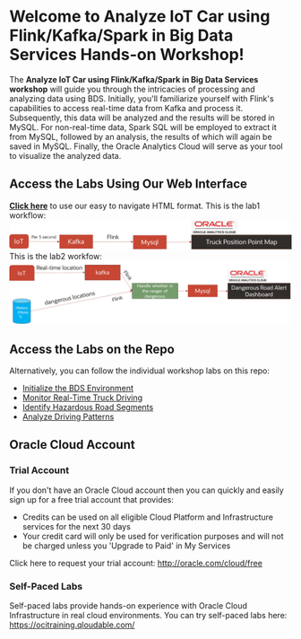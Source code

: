 # Welcome to Analyze IoT Car using Flink/Kafka/Spark in Big Data Services Hands-on Workshop!

The **Analyze IoT Car using Flink/Kafka/Spark in Big Data Services workshop** will guide you through the intricacies of processing and analyzing data using BDS. Initially, you'll familiarize yourself with Flink's capabilities to access real-time data from Kafka and process it. Subsequently, this data will be analyzed and the results will be stored in MySQL. For non-real-time data, Spark SQL will be employed to extract it from MySQL, followed by an analysis, the results of which will again be saved in MySQL. Finally, the Oracle Analytics Cloud will serve as your tool to visualize the analyzed data. 

## Access the Labs Using Our Web Interface

**[Click here](https://oracle-livelabs.github.io/analytics-ai/big-data/bds/bds-quickstart-workshop)** to use our easy to navigate HTML format.
This is the lab1 workflow:
![lab1 Workflow](images/01_lab1_workflow.png)
This is the lab2 workfow:
![lab2 Workflow](images/02_lab2_workflow.png)

## Access the Labs on the Repo

Alternatively, you can follow the individual workshop labs on this repo:

- [Initialize the BDS Environment](./../../lab1-initialize-the-bds-environment/initialize-the-bds-environment.md)
- [Monitor Real-Time Truck Driving](./../../lab2-monitor-real-time-truck-driving/monitor-real-time-truck-driving.md)
- [Identify Hazardous Road Segments](./../../lab3-identify-hazardous-road-segments/identify-hazardous-road-segments.md)
- [Analyze Driving Patterns](./../../lab4-analyze-driving-patterns/analyze-driving-patterns.md)

<!-- Keep this content -->

## Oracle Cloud Account

### Trial Account

If you don't have an Oracle Cloud account then you can quickly and easily sign up for a free trial account that provides:

- Credits can be used on all eligible Cloud Platform and Infrastructure services for the next 30 days
- Your credit card will only be used for verification purposes and will not be charged unless you 'Upgrade to Paid' in My Services

Click here to request your trial account: http://oracle.com/cloud/free

### Self-Paced Labs

Self-paced labs provide hands-on experience with Oracle Cloud Infrastructure in real cloud environments. You can try self-paced labs here: https://ocitraining.qloudable.com/
